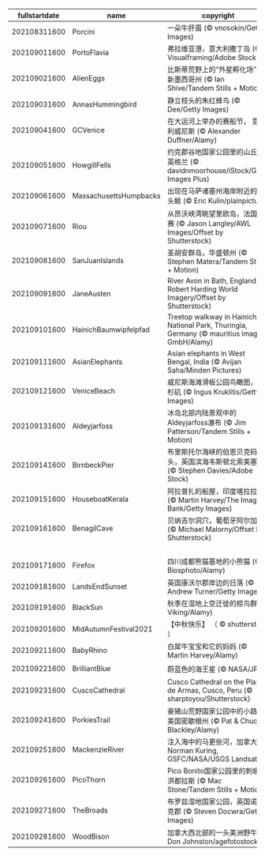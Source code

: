 |fullstartdate|name|copyright|title|image|
|--|--|--|--|--|
202108311600|Porcini|一朵牛肝菌 (© vnosokin/Getty Images)||![](/zh-CN/2021/09/202108311600Porcini.jpg)|
202109011600|PortoFlavia|弗拉维亚港，意大利撒丁岛 (© Visualframing/Adobe Stock)||![](/zh-CN/2021/09/202109011600PortoFlavia.jpg)|
202109021600|AlienEggs|比斯蒂荒野上的“外星孵化场”，新墨西哥州 (© Ian Shive/Tandem Stills + Motion)||![](/zh-CN/2021/09/202109021600AlienEggs.jpg)|
202109031600|AnnasHummingbird|静立枝头的朱红蜂鸟 (© Dee/Getty Images)||![](/zh-CN/2021/09/202109031600AnnasHummingbird.jpg)|
202109041600|GCVenice|在大运河上举办的赛船节， 意大利威尼斯 (© Alexander Duffner/Alamy)||![](/zh-CN/2021/09/202109041600GCVenice.jpg)|
202109051600|HowgillFells|约克郡谷地国家公园里的山丘，英格兰 (© davidnmoorhouse/iStock/Getty Images Plus)||![](/zh-CN/2021/09/202109051600HowgillFells.jpg)|
202109061600|MassachusettsHumpbacks|出现在马萨诸塞州海岸附近的座头鲸 (© Eric Kulin/plainpicture)||![](/zh-CN/2021/09/202109061600MassachusettsHumpbacks.jpg)|
202109071600|Riou|从昂沃峡湾眺望里欧岛，法国马赛 (© Jason Langley/AWL Images/Offset by Shutterstock)||![](/zh-CN/2021/09/202109071600Riou.jpg)|
202109081600|SanJuanIslands|圣胡安群岛，华盛顿州 (© Stephen Matera/Tandem Stills + Motion)||![](/zh-CN/2021/09/202109081600SanJuanIslands.jpg)|
202109091600|JaneAusten|River Avon in Bath, England (© Robert Harding World Imagery/Offset by Shutterstock)||![](/zh-CN/2021/09/202109091600JaneAusten.jpg)|
202109101600|HainichBaumwipfelpfad|Treetop walkway in Hainich National Park, Thuringia, Germany (© mauritius images GmbH/Alamy)||![](/zh-CN/2021/09/202109101600HainichBaumwipfelpfad.jpg)|
202109111600|AsianElephants|Asian elephants in West Bengal, India (© Avijan Saha/Minden Pictures)||![](/zh-CN/2021/09/202109111600AsianElephants.jpg)|
202109121600|VeniceBeach|威尼斯海滩滑板公园鸟瞰图，洛杉矶 (© Ingus Kruklitis/Getty Images)||![](/zh-CN/2021/09/202109121600VeniceBeach.jpg)|
202109131600|Aldeyjarfoss|冰岛北部内陆景观中的Aldeyjarfoss瀑布 (© Jim Patterson/Tandem Stills + Motion)||![](/zh-CN/2021/09/202109131600Aldeyjarfoss.jpg)|
202109141600|BirnbeckPier|布里斯托尔海峡的伯恩贝克码头，英国滨海韦斯顿北索美塞得 (© Stephen Davies/Adobe Stock)||![](/zh-CN/2021/09/202109141600BirnbeckPier.jpg)|
202109151600|HouseboatKerala|阿拉普扎的船屋，印度喀拉拉邦 (© Martin Harvey/The Image Bank/Getty Images)||![](/zh-CN/2021/09/202109151600HouseboatKerala.jpg)|
202109161600|BenagilCave|贝纳吉尔洞穴，葡萄牙阿尔加维 (© Michael Malorny/Offset by Shutterstock)||![](/zh-CN/2021/09/202109161600BenagilCave.jpg)|
||||![](/zh-CN/2021/09/.jpg)|
202109171600|Firefox|四川成都熊猫基地的小熊猫 (© Biosphoto/Alamy)||![](/zh-CN/2021/09/202109171600Firefox.jpg)|
202109181600|LandsEndSunset|英国康沃尔郡岸边的日落 (© Andrew Turner/Getty Images)||![](/zh-CN/2021/09/202109181600LandsEndSunset.jpg)|
202109191600|BlackSun|秋季在湿地上空迁徙的椋鸟群 (© Viking/Alamy)||![](/zh-CN/2021/09/202109191600BlackSun.jpg)|
202109201600|MidAutumnFestival2021|【中秋快乐】 （ © shutterstock ）||![](/zh-CN/2021/09/202109201600MidAutumnFestival2021.jpg)|
202109211600|BabyRhino|白犀牛宝宝和它的妈妈 (© Martin Harvey/Alamy)||![](/zh-CN/2021/09/202109211600BabyRhino.jpg)|
202109221600|BrilliantBlue|蔚蓝色的海王星 (© NASA/JPL)||![](/zh-CN/2021/09/202109221600BrilliantBlue.jpg)|
202109231600|CuscoCathedral|Cusco Cathedral on the Plaza de Armas, Cusco, Peru (© sharptoyou/Shutterstock)||![](/zh-CN/2021/09/202109231600CuscoCathedral.jpg)|
202109241600|PorkiesTrail|豪猪山荒野国家公园中的小路，美国密歇根州 (© Pat & Chuck Blackley/Alamy)||![](/zh-CN/2021/09/202109241600PorkiesTrail.jpg)|
202109251600|MackenzieRiver|注入海中的马更些河，加拿大 (© Norman Kuring, GSFC/NASA/USGS Landsat)||![](/zh-CN/2021/09/202109251600MackenzieRiver.jpg)|
202109261600|PicoThorn|Pico Bonito国家公园里的刺蛾，洪都拉斯 (© Mac Stone/Tandem Stills + Motion)||![](/zh-CN/2021/09/202109261600PicoThorn.jpg)|
202109271600|TheBroads|布罗兹湿地国家公园，英国诺福克郡 (© Steven Docwra/Getty Images)||![](/zh-CN/2021/09/202109271600TheBroads.jpg)|
202109281600|WoodBison|加拿大西北部的一头美洲野牛 (© Don Johnston/agefotostock)||![](/zh-CN/2021/09/202109281600WoodBison.jpg)|
